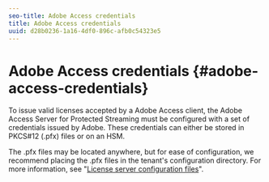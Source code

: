 ```yaml
---
seo-title: Adobe Access credentials
title: Adobe Access credentials
uuid: d28b0236-1a16-4df0-896c-afb0c54323e5
---
```


# Adobe Access credentials {#adobe-access-credentials}

To issue valid licenses accepted by a Adobe Access client, the Adobe Access Server for Protected Streaming must be configured with a set of credentials issued by Adobe. These credentials can either be stored in PKCS#12 (.pfx) files or on an HSM.

The .pfx files may be located anywhere, but for ease of configuration, we recommend placing the .pfx files in the tenant's configuration directory. For more information, see "[License server configuration files](../../aaxs-protected-streaming/aaxs-license-server-config-files/aaxs-configuration-directory-structure.md)".